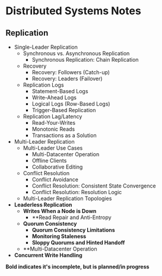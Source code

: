 # Distributed Systems Notes

## Replication

* Single-Leader Replication
  * Synchronous vs. Asynchronous Replication
    * Synchronous Replication: Chain Replication
  * Recovery
    * Recovery: Followers (Catch-up)
    * Recovery: Leaders (Failover)
  * Replication Logs
    * Statement-Based Logs
    * Write-Ahead Logs
    * Logical Logs (Row-Based Logs)
    * Trigger-Based Replication
  * Replication Lag/Latency
    * Read-Your-Writes
    * Monotonic Reads
    * Transactions as a Solution
* Multi-Leader Replication
  * Multi-Leader Use Cases
    * Multi-Datacenter Operation
    * Offline Clients
    * Collaborative Editing
  * Conflict Resolution
    * Conflict Avoidance
    * Conflict Resolution: Consistent State Convergence
    * Conflict Resolution: Resolution Logic
  * Multi-Leader Replication Topologies
* **Leaderless Replication**
  * **Writes When a Node is Down**
    * **Read Repair and Anti-Entropy
  * **Quorum Consistency**
    * **Quorum Consistency Limitations**
    * **Monitoring Staleness**
    * **Sloppy Quorums and Hinted Handoff**
  * **Multi-Datacenter Operation
* **Concurrent Write Handling**

**Bold indicates it's incomplete, but is planned/in progress**